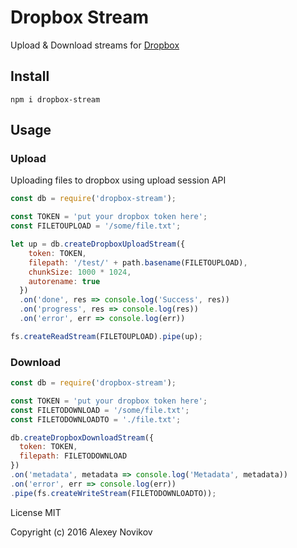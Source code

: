 # Dropbox Stream

Upload & Download streams for [Dropbox](https://dropbox.com)

## Install

`npm i dropbox-stream`

## Usage

### Upload

Uploading files to dropbox using upload session API

```js
const db = require('dropbox-stream');

const TOKEN = 'put your dropbox token here';
const FILETOUPLOAD = '/some/file.txt';

let up = db.createDropboxUploadStream({
    token: TOKEN,
    filepath: '/test/' + path.basename(FILETOUPLOAD),
    chunkSize: 1000 * 1024,
    autorename: true
  })
  .on('done', res => console.log('Success', res))
  .on('progress', res => console.log(res))
  .on('error', err => console.log(err))

fs.createReadStream(FILETOUPLOAD).pipe(up);

```

### Download

```js
const db = require('dropbox-stream');

const TOKEN = 'put your dropbox token here';
const FILETODOWNLOAD = '/some/file.txt';
const FILETODOWNLOADTO = './file.txt';

db.createDropboxDownloadStream({
  token: TOKEN,
  filepath: FILETODOWNLOAD
})
.on('metadata', metadata => console.log('Metadata', metadata))
.on('error', err => console.log(err))
.pipe(fs.createWriteStream(FILETODOWNLOADTO));

```

License MIT

Copyright (c) 2016 Alexey Novikov
